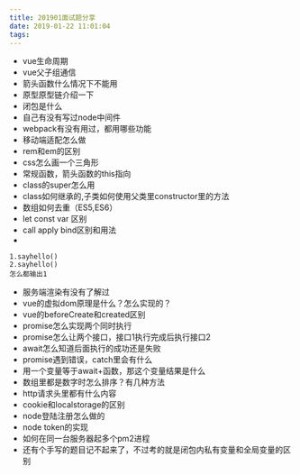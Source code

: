 ```yaml
---
title: 201901面试题分享
date: 2019-01-22 11:01:04
tags:
---
```

* vue生命周期
* vue父子组通信
* 箭头函数什么情况下不能用
* 原型原型链介绍一下
* 闭包是什么
* 自己有没有写过node中间件
* webpack有没有用过，都用哪些功能
* 移动端适配怎么做
* rem和em的区别
* css怎么画一个三角形
* 常规函数，箭头函数的this指向
* class的super怎么用
* class如何继承的,子类如何使用父类里constructor里的方法
* 数组如何去重（ES5,ES6）
* let const var 区别
* call apply bind区别和用法
* 
```
1.sayhello()
2.sayhello()
怎么都输出1
```
* 服务端渲染有没有了解过
* vue的虚拟dom原理是什么？怎么实现的？
* vue的beforeCreate和created区别
* promise怎么实现两个同时执行
* promise怎么让两个接口，接口1执行完成后执行接口2
* await怎么知道后面执行的成功还是失败
* promise遇到错误，catch里会有什么
* 用一个变量等于await+函数，那这个变量结果是什么
* 数组里都是数字时怎么排序？有几种方法
* http请求头里都有什么内容
* cookie和localstorage的区别
* node登陆注册怎么做的
* node token的实现
* 如何在同一台服务器起多个pm2进程
* 还有个手写的题目记不起来了，不过考的就是闭包内私有变量和全局变量的区别